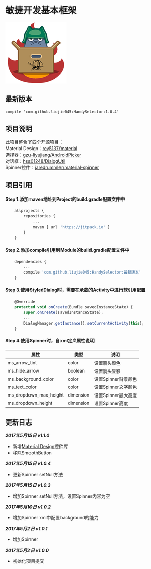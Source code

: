 #   敏捷开发基本框架
![](HandyBase.png)

## 最新版本
    compile 'com.github.liujie045:HandySelector:1.0.4'

## 项目说明
此项目整合了四个开源项目：<br>
Material Design：[rey5137/material](https://github.com/rey5137/Material/)<br>
选择器：[gzu-liyujiang/AndroidPicker](https://github.com/gzu-liyujiang/AndroidPicker)<br>
对话框：[hss01248/DialogUtil](https://github.com/hss01248/DialogUtil)<br>
Spinner控件：[jaredrummler/material-spinner](https://github.com/jaredrummler/material-spinner)

## 项目引用

#### Step 1.添加maven地址到Project的build.gradle配置文件中
```javascript
    allprojects {
        repositories {
            ...
            maven { url 'https://jitpack.io' }
        }
    }
```

#### Step 2.添加compile引用到Module的build.gradle配置文件中
```javascript
    dependencies {
        ...
        compile 'com.github.liujie045:HandySelector:最新版本'
    }
```

#### Step 3.使用StyledDialog时，需要在承载的Activity中进行软引用配置
```javascript
    @Override
    protected void onCreate(Bundle savedInstanceState) {
        super.onCreate(savedInstanceState);
        ...
        DialogManager.getInstance().setCurrentActivity(this);
    }
```

#### Step 4.使用Spinner时，自xml定义属性说明
属性 | 类型 | 说明
----|------|----
ms_arrow_tint | color | 设置箭头颜色
ms_hide_arrow |	boolean | 设置箭头显影
ms_background_color | color | 设置Spinner背景颜色
ms_text_color | color | 设置Spinner文字颜色
ms_dropdown_max_height | dimension | 设置Spinner最大高度
ms_dropdown_height | dimension | 设置Spinner高度

##  更新日志
***2017年5月15日 v1.1.0***

* 新增[Material Design](https://github.com/rey5137/Material/)控件库
* 移除SmoothButton

***2017年5月15日 v1.0.4***

* 更新Spinner setNull方法

***2017年5月15日 v1.0.3***

* 增加Spinner setNull方法，设置Spinner内容为空

***2017年5月10日 v1.0.2***

* 增加Spinner xml中配置background的能力

***2017年5月2日 v1.0.1***

* 增加Spinner

***2017年5月2日 v1.0.0***

* 初始化项目提交